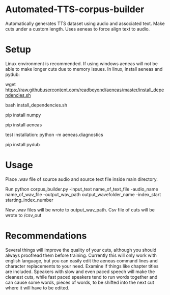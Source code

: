 # Automated-TTS-corpus-builder
Automatically generates TTS dataset using audio and associated text. Make cuts under a custom length. Uses aeneas to force align text to audio.

# Setup
Linux environment is recommended. If using windows aeneas will not be able to make longer cuts due to memory issues. 
In linux, install aeneas and pydub:

wget https://raw.githubusercontent.com/readbeyond/aeneas/master/install_dependencies.sh

bash install_dependencies.sh

pip install numpy

pip install aeneas

test installation:  python -m aeneas.diagnostics

pip install pydub

# Usage
Place .wav file of source audio and source text file inside main directory.  

Run python corpus_builder.py -input_text name_of_text_file -audio_name name_of_wav_file -output_wav_path output_wavefolder_name -index_start starting_index_number

New .wav files will be wrote to output_wav_path.  Csv file of cuts will be wrote to /csv_out

# Recommendations

Several things will improve the quality of your cuts, although you should always proofread them before training. Currently this will only work with english language, but you can easily edit the aeneas command lines and character replacements to your need. Examine if things like chapter titles are included. Speakers with slow and even paced speech will make the cleanest cuts, while fast paced speakers tend to run words together and can cause some words, pieces of words, to be shifted into the next cut where it will have to be edited.
